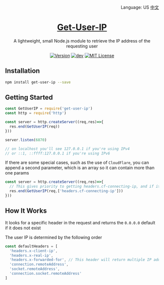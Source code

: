 <div align="right">
  Language:
  US
  <a title="Chinese" href="/README.md">中文</a>
</div>

<h1 align="center"><a href="https://github.com/lete114/Get-User-IP" target="_blank">Get-User-IP</a></h1>
<p align="center">A lightweight, small Node.js module to retrieve the IP address of the requesting user</p>

<p align="center">
    <a href="https://github.com/Lete114/Get-User-IP/releases/"><img src="https://img.shields.io/npm/v/get-user-ip" alt="Version"></a>
    <a href="https://github.com/Lete114/Get-User-IP/tree/main"><img src="https://img.shields.io/github/package-json/v/Lete114/Get-User-IP/main?color=%231ab1ad&label=main" alt="dev"></a>
    <a href="https://github.com/Lete114/Get-User-IP/blob/master/LICENSE"><img src="https://img.shields.io/github/license/Lete114/Get-User-IP?color=FF5531" alt="MIT License"></a>
</p>

## Installation

```bash
npm install get-user-ip --save
```

## Getting Started

```javascript
const GetUserIP = require('get-user-ip')
const http = require('http')

const server = http.createServer((req,res)=>{
  res.end(GetUserIP(req))
}))

server.listen(6870)

// on localhost you'll see 127.0.0.1 if you're using IPv4
// or ::1, ::ffff:127.0.0.1 if you're using IPv6
```

If there are some special cases, such as the use of `CloudFlare`, you can append a second parameter, which is an array so it can contain more than one params

```javascript
const server = http.createServer((req,res)=>{
  // This gives priority to getting headers.cf-connecting-ip, and if it doesn't exist, continue with the default parameters
  res.end(GetUserIP(req,['headers.cf-connecting-ip']))
}))
```

## How It Works

It looks for a specific header in the request and returns the `0.0.0.0` default if it does not exist

The user IP is determined by the following order

```javascript
const defaultHeaders = [
  'headers.x-client-ip',
  'headers.x-real-ip',
  'headers.x-forwarded-for', // This header will return multiple IP addresses, Format: (Client IP, Proxy 1 IP, Proxy 2 IP...) So return the first
  'connection.remoteAddress',
  'socket.remoteAddress',
  'connection.socket.remoteAddress'
]
```


